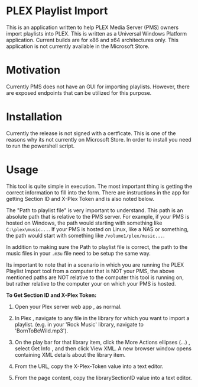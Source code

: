 # PLEX Playlist Import
This is an application written to help PLEX Media Server (PMS) owners import playlists into PLEX.  This is written as a Universal Windows Platform application.  Current builds are for x86 and x64 architectures only. This application is not currently available in the Microsoft Store.

# Motivation
Currently PMS does not have an GUI for importing playlists. However, there are exposed endpoints that can be utilized for this purpose.

# Installation
Currently the release is not signed with a certficate.  This is one of the reasons why its not currently on Microsoft Store.  In order to install you need to run the powershell script.

# Usage
This tool is quite simple in execution.  The most important thing is getting the correct information to fill into the form.  There are instructions in the app for getting Section ID and X-Plex Token and is also noted below.  

The "Path to playlist file" is very important to understand.  This path is an absolute path that is relative to the PMS server.  For example, if your PMS is hosted on Windows, the path would starting with something like `C:\plex\music...`.  If your PMS is hosted on Linux, like a NAS or something, the path would start with something like `/volume1/plex/music...`.  

In addition to making sure the Path to playlist file is correct, the path to the music files in your `.m3u` file need to be setup the same way.  

Its important to note that in a scenario in which you are running the PLEX Playlist Import tool from a computer that is NOT your PMS, the above mentioned paths are NOT relative to the computer this tool is running on, but rather relative to the computer your on which your PMS is hosted.

**To Get Section ID and X-Plex Token:**
1. Open your Plex server web app , as normal.

2. In Plex , navigate to any file in the library for which you want to import a playlist. (e.g. in your 'Rock Music' library, navigate to 'BornToBeWild.mp3').

3. On the play bar for that library item, click the More Actions ellipses (...) , select Get Info , and then click View XML. A new browser window opens containing XML details about the library item.

4. From the URL, copy the X-Plex-Token value into a text editor.

5. From the page content, copy the librarySectionID value into a text editor.
